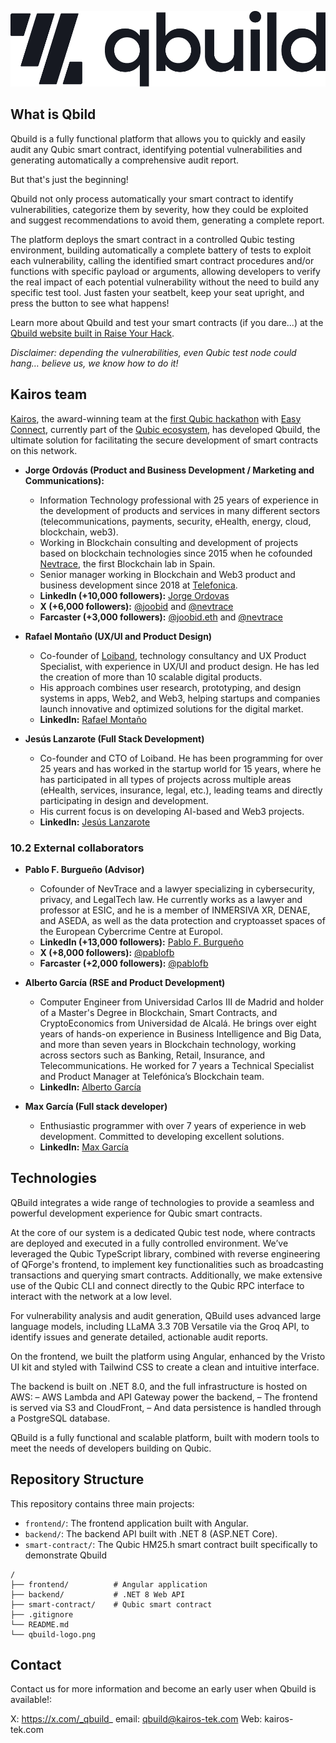 ![Qbuild logo](qbuild-logo.png)

## What is Qbild

Qbuild is a fully functional platform that allows you to quickly and easily audit any Qubic smart contract, identifying potential vulnerabilities and generating automatically a comprehensive audit report.

But that's just the beginning!

Qbuild not only process automatically your smart contract to identify vulnerabilities, categorize them by severity, how they could be exploited and suggest recommendations to avoid them, generating a complete report.

The platform deploys the smart contract in a controlled Qubic testing environment, building automatically a complete battery of tests to exploit each vulnerability, calling the identified smart contract procedures and/or functions with specific payload or arguments, allowing developers to verify the real impact of each potential vulnerability without the need to build any specific test tool.
Just fasten your seatbelt, keep your seat upright, and press the button to see what happens!

Learn more about Qbuild and test your smart contracts (if you dare...) at the [Qbuild website built in Raise Your Hack](https://qbuild-pre.kairos-tek.com/).

*Disclaimer: depending the vulnerabilities, even Qubic test node could hang… believe us, we know how to do it!*

## Kairos team

[Kairos](https://www.kairos-tek.com/), the award-winning team at the [first Qubic hackathon](https://x.com/MillyCrypto_/status/1903936236093403637) with [Easy Connect](https://www.kairos-tek.com/easyconnect), currently part of the [Qubic ecosystem](https://qubic.org/ecosystem/easy-connect), has developed Qbuild, the ultimate solution for facilitating the secure development of smart contracts on this network.

- **Jorge Ordovás (Product and Business Development / Marketing and Communications):**
  - Information Technology professional with 25 years of experience in the development of products and services in many different sectors (telecommunications, payments, security, eHealth, energy, cloud, blockchain, web3).
  - Working in Blockchain consulting and development of projects based on blockchain technologies since 2015 when he cofounded [Nevtrace](https://nevtrace.com), the first Blockchain lab in Spain.
  - Senior manager working in Blockchain and Web3 product and business development since 2018 at [Telefonica](https://metaverso.telefonica.com/en/welcome-to-metaverse).
  - **LinkedIn (+10,000 followers):** [Jorge Ordovas](https://www.linkedin.com/in/jorgeordovas/)
  - **X (+6,000 followers):** [@joobid](https://x.com/joobid) and [@nevtrace](https://x.com/nevtrace)
  - **Farcaster (+3,000 followers):** [@joobid.eth](https://warpcast.com/joobid.eth) and [@nevtrace](https://warpcast.com/nevtrace)

- **Rafael Montaño (UX/UI and Product Design)**
  - Co-founder of [Loiband](https://www.loiband.com/home-en), technology consultancy and UX Product Specialist, with experience in UX/UI and product design. He has led the creation of more than 10 scalable digital products.
  - His approach combines user research, prototyping, and design systems in apps, Web2, and Web3, helping startups and companies launch innovative and optimized solutions for the digital market.
  - **LinkedIn:** [Rafael Montaño](https://www.linkedin.com/in/rafael-monta%C3%B1o-marroquin/)
 
- **Jesús Lanzarote (Full Stack Development)**
  - Co-founder and CTO of Loiband. He has been programming for over 25 years and has worked in the startup world for 15 years, where he has participated in all types of projects across multiple areas (eHealth, services, insurance, legal, etc.), leading teams and directly participating in design and development.
  - His current focus is on developing AI-based and Web3 projects.
  - **LinkedIn:** [Jesús Lanzarote](https://www.linkedin.com/in/jesus-lanzarote/)

### 10.2 External collaborators

- **Pablo F. Burgueño (Advisor)**
  - Cofounder of NevTrace and a lawyer specializing in cybersecurity, privacy, and LegalTech law. He currently works as a lawyer and professor at ESIC, and he is a member of INMERSIVA XR, DENAE, and ASEDA, as well as the data protection and cryptoasset spaces of the European Cybercrime Centre at Europol.
  - **LinkedIn (+13,000 followers):** [Pablo F. Burgueño](https://www.linkedin.com/in/pablofb/)
  - **X (+8,000 followers):** [@pablofb](https://x.com/pablofb)
  - **Farcaster (+2,000 followers):** [@pablofb](https://warpcast.com/pablofb)
 
 - **Alberto García (RSE and Product Development)**
   - Computer Engineer from Universidad Carlos III de Madrid and holder of a Master's Degree in Blockchain, Smart Contracts, and CryptoEconomics from Universidad de Alcalá. He brings over eight years of hands-on experience in Business Intelligence and Big Data, and more than seven years in Blockchain technology, working across sectors such as Banking, Retail, Insurance, and Telecommunications. He worked for 7 years a Technical Specialist and Product Manager at Telefónica’s Blockchain team.
   - **LinkedIn:** [Alberto García](https://www.linkedin.com/in/okalberto/)

 - **Max García (Full stack developer)**
   - Enthusiastic programmer with over 7 years of experience in web development. Committed to developing excellent solutions. 
   - **LinkedIn:** [Max García](https://www.linkedin.com/in/maximiliano-daniel-garc%C3%ADa-716705229/)

## Technologies

QBuild integrates a wide range of technologies to provide a seamless and powerful development experience for Qubic smart contracts.

At the core of our system is a dedicated Qubic test node, where contracts are deployed and executed in a fully controlled environment. We’ve leveraged the Qubic TypeScript library, combined with reverse engineering of QForge's frontend, to implement key functionalities such as broadcasting transactions and querying smart contracts. Additionally, we make extensive use of the Qubic CLI and connect directly to the Qubic RPC interface to interact with the network at a low level.

For vulnerability analysis and audit generation, QBuild uses advanced large language models, including LLaMA 3.3 70B Versatile via the Groq API, to identify issues and generate detailed, actionable audit reports.

On the frontend, we built the platform using Angular, enhanced by the Vristo UI kit and styled with Tailwind CSS to create a clean and intuitive interface.

The backend is built on .NET 8.0, and the full infrastructure is hosted on AWS:
– AWS Lambda and API Gateway power the backend,
– The frontend is served via S3 and CloudFront,
– And data persistence is handled through a PostgreSQL database.

QBuild is a fully functional and scalable platform, built with modern tools to meet the needs of developers building on Qubic.

## Repository Structure

This repository contains three main projects:

- `frontend/`: The frontend application built with Angular.
- `backend/`: The backend API built with .NET 8 (ASP.NET Core).
- `smart-contract/`: The Qubic HM25.h smart contract built specifically to demonstrate Qbuild

```
/
├── frontend/          # Angular application
├── backend/           # .NET 8 Web API
├── smart-contract/    # Qubic smart contract
├── .gitignore
└── README.md
└── qbuild-logo.png
```

## Contact

Contact us for more information and become an early user when Qbuild is available!:

X: https://x.com/_qbuild_
email: qbuild@kairos-tek.com
Web: kairos-tek.com
